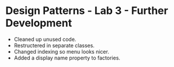 # Design Patterns - Lab 3 - Further Development

- Cleaned up unused code.
- Restructered in separate classes.
- Changed indexing so menu looks nicer.
- Added a display name property to factories.
